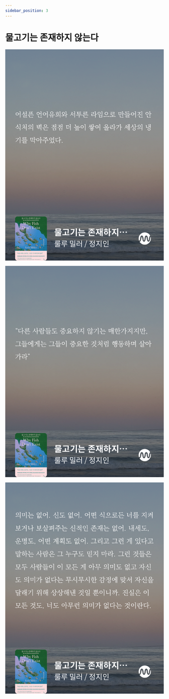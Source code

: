 ```yaml
---
sidebar_position: 3
---
```


# 물고기는 존재하지 않는다

![1](./물고기는-존재하지-않는다/1.PNG)

![2](./물고기는-존재하지-않는다/2.PNG)

![3](./물고기는-존재하지-않는다/3.PNG)
